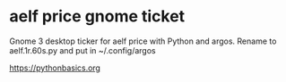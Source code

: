 # aelf price gnome ticket 

Gnome 3 desktop ticker for aelf price with Python and argos. Rename to aelf.1r.60s.py and put in ~/.config/argos

https://pythonbasics.org
